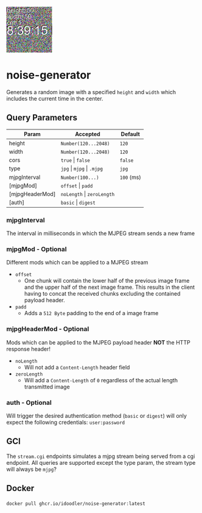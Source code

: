 ![Example](noiseGenerator.jpeg)

# noise-generator

Generates a random image with a specified `height` and `width` which includes the current time in the center.

## Query Parameters
| Param           | Accepted                   | Default    |
|-----------------|----------------------------|------------|
| height          | `Number(120...2048)`       | `120`      |
| width           | `Number(120...2048)`       | `120`      |
| cors            | `true` \| `false`          | `false`    |
| type            | `jpg` \| `mjpg` \| `.mjpg` | `jpg`      |
| mjpgInterval    | `Number(100...)`           | `100` (ms) |
| [mjpgMod]       | `offset` \| `padd`         |            |
| [mjpgHeaderMod] | `noLength` \| `zeroLength` |            |
| [auth]          | `basic` \| `digest`        |            |

### mjpgInterval
The interval in milliseconds in which the MJPEG stream sends a new frame

### mjpgMod - Optional
Different mods which can be applied to a MJPEG stream
- `offset`
  - One chunk will contain the lower half of the previous image frame and the upper half of the next image frame. This results in the client having to concat the received chunks excluding the contained payload header.
- `padd`
  - Adds a `512 Byte` padding to the end of a image frame

### mjpgHeaderMod - Optional
Mods which can be applied to the MJPEG payload header **NOT** the HTTP response header!
- `noLength`
  - Will not add a `Content-Length` header field
- `zeroLength`
  - Will add a `Content-Length` of `0` regardless of the actual length transmitted image

### auth - Optional
Will trigger the desired authentication method (`basic` or `digest`) will only expect the following credentials: `user:password`

## GCI
The `stream.cgi` endpoints simulates a mjpg stream being served from a cgi endpoint. All queries are supported except the type param, the stream type will always be `mjpg`?

## Docker
`docker pull ghcr.io/idoodler/noise-generator:latest`


